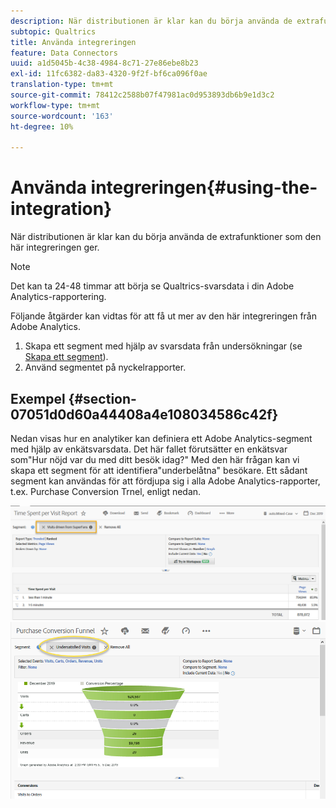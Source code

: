 ```yaml
---
description: När distributionen är klar kan du börja använda de extrafunktioner som den här integreringen ger.
subtopic: Qualtrics
title: Använda integreringen
feature: Data Connectors
uuid: a1d5045b-4c38-4984-8c71-27e86ebe8b23
exl-id: 11fc6382-da83-4320-9f2f-bf6ca096f0ae
translation-type: tm+mt
source-git-commit: 78412c2588b07f47981ac0d953893db6b9e1d3c2
workflow-type: tm+mt
source-wordcount: '163'
ht-degree: 10%

---
```


# Använda integreringen{#using-the-integration}

När distributionen är klar kan du börja använda de extrafunktioner som den här integreringen ger.

>[!NOTE]
>
>Det kan ta 24-48 timmar att börja se Qualtrics-svarsdata i din Adobe Analytics-rapportering.

Följande åtgärder kan vidtas för att få ut mer av den här integreringen från Adobe Analytics.

1. Skapa ett segment med hjälp av svarsdata från undersökningar (se [Skapa ett segment](https://docs.adobe.com/content/help/en/analytics/components/segmentation/seg-home.html)).
1. Använd segmentet på nyckelrapporter.

## Exempel {#section-07051d0d60a44408a4e108034586c42f}

Nedan visas hur en analytiker kan definiera ett Adobe Analytics-segment med hjälp av enkätsvarsdata. Det här fallet förutsätter en enkätsvar som&quot;Hur nöjd var du med ditt besök idag?&quot; Med den här frågan kan vi skapa ett segment för att identifiera&quot;underbelåtna&quot; besökare. Ett sådant segment kan användas för att fördjupa sig i alla Adobe Analytics-rapporter, t.ex. Purchase Conversion Trnel, enligt nedan.

![](assets/using-1.png) ![](assets/using-2.png)
